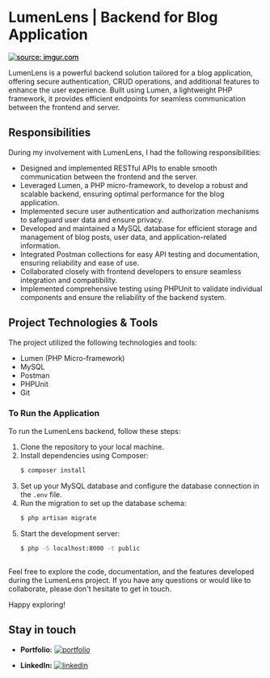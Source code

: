 # LumenLens | Backend for Blog Application

<div style="position: relative;">
    <div style="position: absolute; top: 0; left: 0;">
        <a href="https://imgur.com/aERHdkR"><img src="https://i.imgur.com/aERHdkR.png" title="source: imgur.com" /></a>
    </div>
    <div style="position: relative;">
        <a href="https://imgur.com/arzeGFk"><img src="https://i.imgur.com/arzeGFk.png" title="source: imgur.com" /></a>
    </div>
</div>


LumenLens is a powerful backend solution tailored for a blog application, offering secure authentication, CRUD operations, and additional features to enhance the user experience. Built using Lumen, a lightweight PHP framework, it provides efficient endpoints for seamless communication between the frontend and server.

## Responsibilities
During my involvement with LumenLens, I had the following responsibilities:
- Designed and implemented RESTful APIs to enable smooth communication between the frontend and the server.
- Leveraged Lumen, a PHP micro-framework, to develop a robust and scalable backend, ensuring optimal performance for the blog application.
- Implemented secure user authentication and authorization mechanisms to safeguard user data and ensure privacy.
- Developed and maintained a MySQL database for efficient storage and management of blog posts, user data, and application-related information.
- Integrated Postman collections for easy API testing and documentation, ensuring reliability and ease of use.
- Collaborated closely with frontend developers to ensure seamless integration and compatibility.
- Implemented comprehensive testing using PHPUnit to validate individual components and ensure the reliability of the backend system.

## Project Technologies & Tools
The project utilized the following technologies and tools:
- Lumen (PHP Micro-framework)
- MySQL
- Postman
- PHPUnit
- Git

### To Run the Application
To run the LumenLens backend, follow these steps:
1. Clone the repository to your local machine.
2. Install dependencies using Composer:
   ```bash
   $ composer install
   ```
3. Set up your MySQL database and configure the database connection in the `.env` file.
4. Run the migration to set up the database schema:
   ```bash
   $ php artisan migrate
   ```
5. Start the development server:
   ```bash
   $ php -S localhost:8000 -t public
   ```

## 

Feel free to explore the code, documentation, and the features developed during the LumenLens project. If you have any questions or would like to collaborate, please don't hesitate to get in touch.

Happy exploring!

## Stay in touch

- **Portfolio:** [![portfolio](https://img.shields.io/badge/my_portfolio-000?style=for-the-badge&logo=ko-fi&logoColor=white)](https://github.com/nayefserag)

- **LinkedIn:** [![linkedin](https://img.shields.io/badge/linkedin-0A66C2?style=for-the-badge&logo=linkedin&logoColor=white)](https://www.linkedin.com/in/nayf-serag-70a3611b8)
